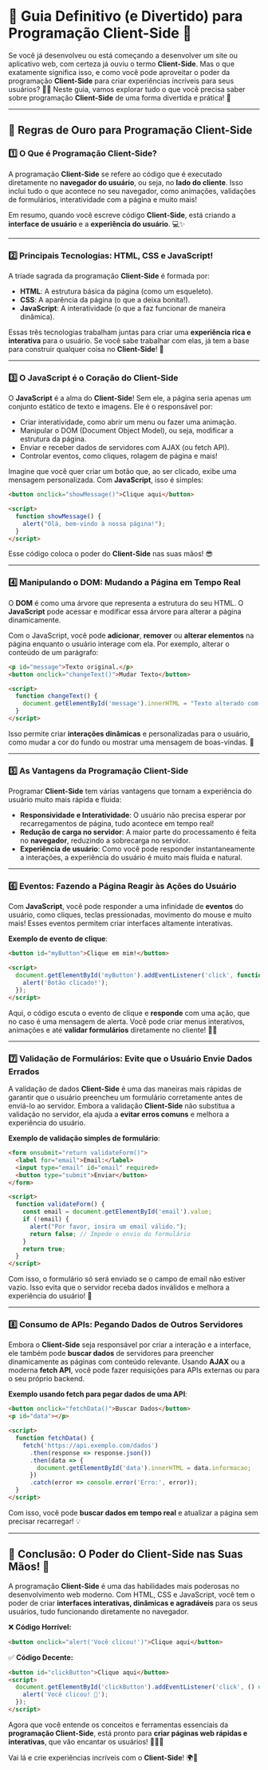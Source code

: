 # 📌 Guia Definitivo (e Divertido) para Programação **Client-Side** 🚀

Se você já desenvolveu ou está começando a desenvolver um site ou aplicativo web, com certeza já ouviu o termo **Client-Side**. Mas o que exatamente significa isso, e como você pode aproveitar o poder da programação **Client-Side** para criar experiências incríveis para seus usuários? 🧑‍💻 Neste guia, vamos explorar tudo o que você precisa saber sobre programação **Client-Side** de uma forma divertida e prática! 🎉

---

## 🎯 Regras de Ouro para Programação **Client-Side**

### 1️⃣ **O Que é Programação Client-Side?**

A programação **Client-Side** se refere ao código que é executado diretamente no **navegador do usuário**, ou seja, no **lado do cliente**. Isso inclui tudo o que acontece no seu navegador, como animações, validações de formulários, interatividade com a página e muito mais!

Em resumo, quando você escreve código **Client-Side**, está criando a **interface de usuário** e a **experiência do usuário**. 💻✨

---

### 2️⃣ **Principais Tecnologias: HTML, CSS e JavaScript!**

A tríade sagrada da programação **Client-Side** é formada por:

- **HTML**: A estrutura básica da página (como um esqueleto).
- **CSS**: A aparência da página (o que a deixa bonita!).
- **JavaScript**: A interatividade (o que a faz funcionar de maneira dinâmica).

Essas três tecnologias trabalham juntas para criar uma **experiência rica e interativa** para o usuário. Se você sabe trabalhar com elas, já tem a base para construir qualquer coisa no **Client-Side**! 🚀

---

### 3️⃣ **O JavaScript é o Coração do Client-Side**

O **JavaScript** é a alma do **Client-Side**! Sem ele, a página seria apenas um conjunto estático de texto e imagens. Ele é o responsável por:

- Criar interatividade, como abrir um menu ou fazer uma animação.
- Manipular o DOM (Document Object Model), ou seja, modificar a estrutura da página.
- Enviar e receber dados de servidores com AJAX (ou fetch API).
- Controlar eventos, como cliques, rolagem de página e mais!

Imagine que você quer criar um botão que, ao ser clicado, exibe uma mensagem personalizada. Com **JavaScript**, isso é simples:

```html
<button onclick="showMessage()">Clique aqui</button>

<script>
  function showMessage() {
    alert("Olá, bem-vindo à nossa página!");
  }
</script>
```

Esse código coloca o poder do **Client-Side** nas suas mãos! 😎

---

### 4️⃣ **Manipulando o DOM: Mudando a Página em Tempo Real**

O **DOM** é como uma árvore que representa a estrutura do seu HTML. O **JavaScript** pode acessar e modificar essa árvore para alterar a página dinamicamente.

Com o JavaScript, você pode **adicionar**, **remover** ou **alterar elementos** na página enquanto o usuário interage com ela. Por exemplo, alterar o conteúdo de um parágrafo:

```html
<p id="message">Texto original.</p>
<button onclick="changeText()">Mudar Texto</button>

<script>
  function changeText() {
    document.getElementById('message').innerHTML = "Texto alterado com JavaScript!";
  }
</script>
```

Isso permite criar **interações dinâmicas** e personalizadas para o usuário, como mudar a cor do fundo ou mostrar uma mensagem de boas-vindas. 🌈

---

### 5️⃣ **As Vantagens da Programação Client-Side**

Programar **Client-Side** tem várias vantagens que tornam a experiência do usuário muito mais rápida e fluida:

- **Responsividade e Interatividade**: O usuário não precisa esperar por recarregamentos de página, tudo acontece em tempo real!
- **Redução de carga no servidor**: A maior parte do processamento é feita no **navegador**, reduzindo a sobrecarga no servidor.
- **Experiência de usuário**: Como você pode responder instantaneamente a interações, a experiência do usuário é muito mais fluida e natural.

---

### 6️⃣ **Eventos: Fazendo a Página Reagir às Ações do Usuário**

Com **JavaScript**, você pode responder a uma infinidade de **eventos** do usuário, como cliques, teclas pressionadas, movimento do mouse e muito mais! Esses eventos permitem criar interfaces altamente interativas.

**Exemplo de evento de clique**:

```html
<button id="myButton">Clique em mim!</button>

<script>
  document.getElementById('myButton').addEventListener('click', function() {
    alert('Botão clicado!');
  });
</script>
```

Aqui, o código escuta o evento de clique e **responde** com uma ação, que no caso é uma mensagem de alerta. Você pode criar menus interativos, animações e até **validar formulários** diretamente no cliente! 🧑‍💻

---

### 7️⃣ **Validação de Formulários: Evite que o Usuário Envie Dados Errados**

A validação de dados **Client-Side** é uma das maneiras mais rápidas de garantir que o usuário preencheu um formulário corretamente antes de enviá-lo ao servidor. Embora a validação **Client-Side** não substitua a validação no servidor, ela ajuda a **evitar erros comuns** e melhora a experiência do usuário.

**Exemplo de validação simples de formulário**:

```html
<form onsubmit="return validateForm()">
  <label for="email">Email:</label>
  <input type="email" id="email" required>
  <button type="submit">Enviar</button>
</form>

<script>
  function validateForm() {
    const email = document.getElementById('email').value;
    if (!email) {
      alert("Por favor, insira um email válido.");
      return false; // Impede o envio do formulário
    }
    return true;
  }
</script>
```

Com isso, o formulário só será enviado se o campo de email não estiver vazio. Isso evita que o servidor receba dados inválidos e melhora a experiência do usuário! 📝

---

### 8️⃣ **Consumo de APIs: Pegando Dados de Outros Servidores**

Embora o **Client-Side** seja responsável por criar a interação e a interface, ele também pode **buscar dados** de servidores para preencher dinamicamente as páginas com conteúdo relevante. Usando **AJAX** ou a moderna **fetch API**, você pode fazer requisições para APIs externas ou para o seu próprio backend.

**Exemplo usando fetch para pegar dados de uma API**:

```html
<button onclick="fetchData()">Buscar Dados</button>
<p id="data"></p>

<script>
  function fetchData() {
    fetch('https://api.exemplo.com/dados')
      .then(response => response.json())
      .then(data => {
        document.getElementById('data').innerHTML = data.informacao;
      })
      .catch(error => console.error('Erro:', error));
  }
</script>
```

Com isso, você pode **buscar dados em tempo real** e atualizar a página sem precisar recarregar! 💡

---

## 🎉 Conclusão: O Poder do **Client-Side** nas Suas Mãos! 🌟

A programação **Client-Side** é uma das habilidades mais poderosas no desenvolvimento web moderno. Com HTML, CSS e JavaScript, você tem o poder de criar **interfaces interativas, dinâmicas e agradáveis** para os seus usuários, tudo funcionando diretamente no navegador.

❌ **Código Horrível:**
```html
<button onclick="alert('Você clicou!')">Clique aqui</button>
```

✅ **Código Decente:**
```html
<button id="clickButton">Clique aqui</button>
<script>
  document.getElementById('clickButton').addEventListener('click', () => {
    alert('Você clicou! 🚀');
  });
</script>
```

Agora que você entende os conceitos e ferramentas essenciais da **programação Client-Side**, está pronto para **criar páginas web rápidas e interativas**, que vão encantar os usuários! 🧑‍💻💥

Vai lá e crie experiências incríveis com o **Client-Side**! 🌍🚀
